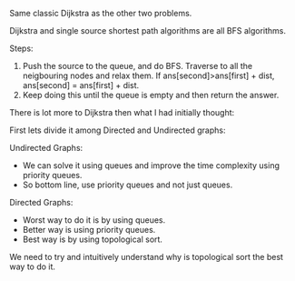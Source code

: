 Same classic Dijkstra as the other two problems.

Dijkstra and single source shortest path algorithms are all BFS algorithms.

Steps:
1. Push the source to the queue, and do BFS. Traverse to all the neigbouring nodes and relax them. If ans[second]>ans[first] + dist,
ans[second] = ans[first] + dist.
2. Keep doing this until the queue is empty and then return the answer.


There is lot more to Dijkstra then what I had initially thought:

First lets divide it among Directed and Undirected graphs:

Undirected Graphs:
 - We can solve it using queues and improve the time complexity using priority queues.
 - So bottom line, use priority queues and not just queues.
 
Directed Graphs:
 - Worst way to do it is by using queues.
 - Better way is using priority queues.
 - Best way is by using topological sort.
 
We need to try and intuitively understand why is topological sort the best way to do it.